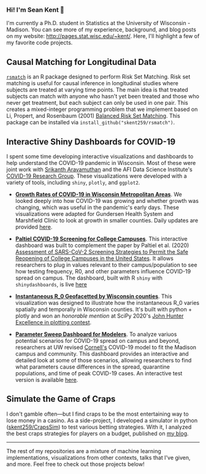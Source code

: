 ### Hi! I'm Sean Kent 👋

I'm currently a Ph.D. student in Statistics at the University of Wisconsin - Madison.  You can see more of my experience, background, and blog posts on my website: <http://pages.stat.wisc.edu/~kent/>.  Here, I'll highlight a few of my favorite code projects.

## Causal Matching for Longitudinal Data

[`rsmatch`](https://github.com/skent259/rsmatch) is an R package designed to perform Risk Set Matching. Risk set matching is useful for causal inference in longitudinal studies where subjects are treated at varying time points. The main idea is that treated subjects can match with anyone who hasn't yet been treated and those who never get treatment, but each subject can only be used in one pair. This creates a mixed-integer programming problem that we implement based on Li, Propert, and Rosenbaum (2001) [Balanced Risk Set Matching](https://www.tandfonline.com/doi/abs/10.1198/016214501753208573). This package can be installed via `install_github("skent259/rsmatch")`.  

## Interactive Shiny Dashboards for COVID-19

I spent some time developing interactive visualizations and dashboards to help understand the COVID-19 pandemic in Wisconsin.  Most of these were joint work with [Srikanth Aravamuthan](https://github.com/aravamu2) and the AFI Data Science Institute's [COVID-19 Research Group](https://datascience.wisc.edu/covid19/).  These visualizations were developed with a variety of tools, including `shiny`, `plotly`, and `ggplot2`.

- **[Growth Rates of COVID-19 in Wisconsin Metropolitan Areas](https://github.com/UW-Madison-DataScience/wi-covid-growth)**.  We looked deeply into how COVID-19 was growing and whether growth was changing, which was useful in the pandemic's early days.  These visualizations were adapted for Gundersen Health System and Marshfield Clinic to look at growth in smaller counties. Daily updates are provided [here](https://data-viz.it.wisc.edu/wi-metro-growth-rate/). 

- **[Paltiel COVID-19 Screening for College Campuses](https://github.com/UW-Madison-DataScience/Paltiel-COVID-19-Screening-for-College)**.  This interactive dashboard was built to complement the paper by Paltiel et al. (2020) [Assessment of SARS-CoV-2 Screening Strategies to Permit the Safe Reopening of College Campuses in the United States](https://jamanetwork.com/journals/jamanetworkopen/fullarticle/2768923). It allows researchers to plug in values relevant to their campus/population to see how testing frequency, R0, and other parameters influence COVID-19 spread on campus.  The dashboard, built with R `shiny` with `shinydashboards`, is live [here](https://data-viz.it.wisc.edu/covid-19-screening/)

- **[Instantaneous R_0 Geofacetted by Wisconsin counties](https://github.com/aravamu2/jhepc)**.  This visualization was designed to illustrate how the instantaneous R_0 varies spatially and temporally in Wisconsin counties.  It's built with python + plotly and won an *honorable mention* at SciPy 2020's [John Hunter Excellence in plotting contest](https://jhepc.github.io/).

- **[Parameter Sweep Dashboard for Modelers](https://github.com/UW-Madison-DataScience/cornel-model-dashboard)**.  To analyze variuos potential scenarios for COVID-19 spread on campus and beyond, researchers at UW revised [Cornell's](https://datasciencecenter.cornell.edu/research/covid-19-mathematical-modeling-for-cornells-fall-semester/) COVID-19 model to fit the Madison campus and community.  This dashboard provides an interactive and detailed look at some of those scenarios, allowing researchers to find what parameters cause differences in the spread, quarantine populations, and time of peak COVID-19 cases. An interactive test version is available [here](https://data-viz.it.wisc.edu/cornell-parameter-sweep/).  

## Simulate the Game of Craps

I don't gamble often&mdash;but I find craps to be the most entertaining way to lose money in a casino.  As a side-project, I developed a simulator in python ([skent259/CrapsSim](https://github.com/skent259/CrapsSim)) to test various betting strategies. With it, I analyzed the best craps strategies for players on a budget, published on [my blog](http://pages.stat.wisc.edu/~kent/blog/2019.07.31_Craps_Budget/craps_best-strategies-on-a-budget.html).  

***

The rest of my repositories are a mixture of machine learning implementations, visualizations from other contexts, talks that I've given, and more.  Feel free to check out those projects below!

<!--
**skent259/skent259** is a ✨ _special_ ✨ repository because its `README.md` (this file) appears on your GitHub profile.

Here are some ideas to get you started:

- 🔭 I’m currently working on ...
- 🌱 I’m currently learning ...
- 👯 I’m looking to collaborate on ...
- 🤔 I’m looking for help with ...
- 💬 Ask me about ...
- 📫 How to reach me: ...
- 😄 Pronouns: ...
- ⚡ Fun fact: ...
-->





